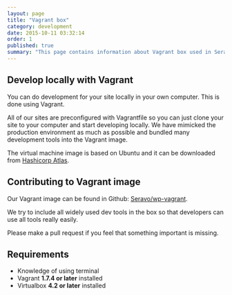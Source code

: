 ```yaml
---
layout: page
title: "Vagrant box"
category: development
date: 2015-10-11 03:32:14
order: 1
published: true
summary: "This page contains information about Vagrant box used in Seravo local development."
---
```


## Develop locally with Vagrant

You can do development for your site locally in your own computer. This is done using Vagrant.

All of our sites are preconfigured with Vagrantfile so you can just clone your site to your computer and start developing locally. We have mimicked the production environment as much as possible and bundled many development tools into the Vagrant image.

The virtual machine image is based on Ubuntu and it can be downloaded from [Hashicorp Atlas](https://vagrantcloud.com/seravo/boxes/wordpress).

## Contributing to Vagrant image

Our Vagrant image can be found in Github: [Seravo/wp-vagrant](https://github.com/Seravo/wp-vagrant).

We try to include all widely used dev tools in the box so that developers can use all tools really easily.

Please make a pull request if you feel that something important is missing.

## Requirements

* Knowledge of using terminal
* Vagrant **1.7.4 or later** installed
* Virtualbox **4.2 or later** installed
